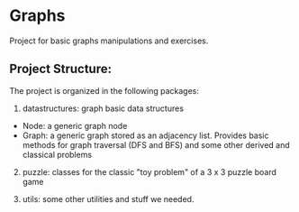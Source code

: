 Graphs
======

Project for basic graphs manipulations and exercises.

Project Structure:
------------------

The project is organized in the following packages:

1) datastructures: graph basic data structures
  - Node: a generic graph node
  - Graph: a generic graph stored as an adjacency list. Provides basic methods for graph traversal (DFS and BFS) and some other derived and classical problems

2) puzzle: classes for the classic "toy problem" of a 3 x 3 puzzle board game

3) utils: some other utilities and stuff we needed.
